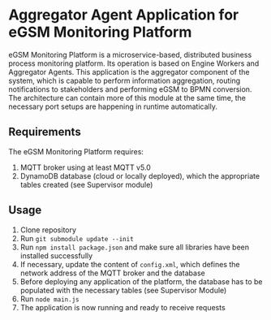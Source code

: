 # Aggregator Agent Application for eGSM Monitoring Platform
eGSM Monitoring Platform is a microservice-based, distributed business process monitoring platform. Its operation is based on Engine Workers and Aggregator Agents.
This application is the aggregator component of the system, which is capable to perform information aggregation, routing notifications to stakeholders and performing eGSM to BPMN conversion. The architecture can contain more of this module at the same time, the necessary port setups are happening in runtime automatically.

## Requirements
The eGSM Monitoring Platform requires:
1. MQTT broker using at least MQTT v5.0
2. DynamoDB database (cloud or locally deployed), which the appropriate tables created (see Supervisor module) 

## Usage
1. Clone repository
2. Run `git submodule update --init`
3. Run `npm install package.json` and make sure all libraries have been installed successfully
4. If necessary, update the content of `config.xml`, which defines the network address of the MQTT broker and the database
5. Before deploying any application of the platform, the database has to be populated with the necessary tables (see Supervisor Module)
6. Run `node main.js`
7. The application is now running and ready to receive requests